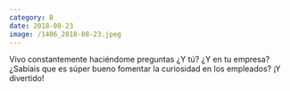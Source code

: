 ```yaml
--- 
category: B 
date: 2018-08-23 
image: /1406_2018-08-23.jpeg 
--- 
```


Vivo constantemente haciéndome preguntas ¿Y tú? ¿Y en tu empresa? ¿Sabíais que es súper bueno fomentar la curiosidad en los empleados? ¡Y divertido!
